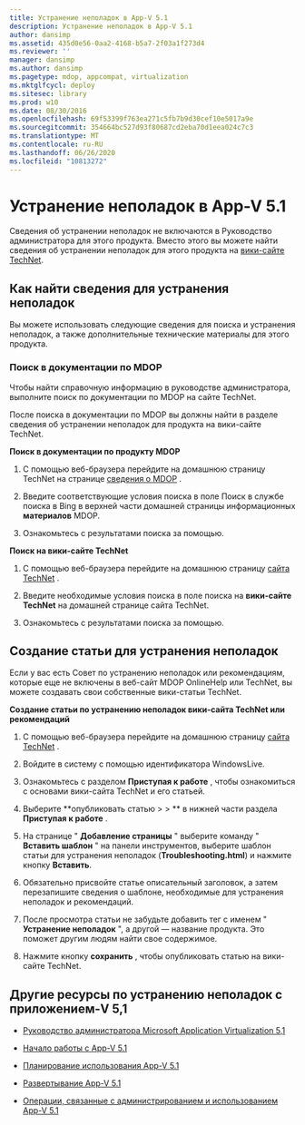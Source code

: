 ```yaml
---
title: Устранение неполадок в App-V 5.1
description: Устранение неполадок в App-V 5.1
author: dansimp
ms.assetid: 435d0e56-0aa2-4168-b5a7-2f03a1f273d4
ms.reviewer: ''
manager: dansimp
ms.author: dansimp
ms.pagetype: mdop, appcompat, virtualization
ms.mktglfcycl: deploy
ms.sitesec: library
ms.prod: w10
ms.date: 08/30/2016
ms.openlocfilehash: 69f53399f763ea271c5fb7b9d30cef10e5017a9e
ms.sourcegitcommit: 354664bc527d93f80687cd2eba70d1eea024c7c3
ms.translationtype: MT
ms.contentlocale: ru-RU
ms.lasthandoff: 06/26/2020
ms.locfileid: "10813272"
---
```

# Устранение неполадок в App-V 5.1


Сведения об устранении неполадок не включаются в Руководство администратора для этого продукта. Вместо этого вы можете найти сведения об устранении неполадок для этого продукта на [вики-сайте TechNet](https://go.microsoft.com/fwlink/p/?LinkId=224905).

## Как найти сведения для устранения неполадок


Вы можете использовать следующие сведения для поиска и устранения неполадок, а также дополнительные технические материалы для этого продукта.

### Поиск в документации по MDOP

Чтобы найти справочную информацию в руководстве администратора, выполните поиск по документации по MDOP на сайте TechNet.

После поиска в документации по MDOP вы должны найти в разделе сведения об устранении неполадок для продукта на вики-сайте TechNet.

**Поиск в документации по продукту MDOP**

1.  С помощью веб-браузера перейдите на домашнюю страницу TechNet на странице [сведения о MDOP](https://go.microsoft.com/fwlink/?LinkId=236032) .

2.  Введите соответствующие условия поиска в поле Поиск в службе поиска в Bing в верхней части домашней страницы информационных **материалов** MDOP.

3.  Ознакомьтесь с результатами поиска за помощью.

**Поиск на вики-сайте TechNet**

1.  С помощью веб-браузера перейдите на домашнюю страницу [сайта TechNet](https://go.microsoft.com/fwlink/p/?LinkId=224905) .

2.  Введите необходимые условия поиска в поле поиска на **вики-сайте TechNet** на домашней странице сайта TechNet.

3.  Ознакомьтесь с результатами поиска за помощью.

## Создание статьи для устранения неполадок


Если у вас есть Совет по устранению неполадок или рекомендациям, которые еще не включены в веб-сайт MDOP OnlineHelp или TechNet, вы можете создавать свои собственные вики-статьи TechNet.

**Создание статьи по устранению неполадок вики-сайта TechNet или рекомендаций**

1.  С помощью веб-браузера перейдите на домашнюю страницу [сайта TechNet](https://go.microsoft.com/fwlink/p/?LinkId=224905) .

2.  Войдите в систему с помощью идентификатора WindowsLive.

3.  Ознакомьтесь с разделом **Приступая к работе** , чтобы ознакомиться с основами вики-сайта TechNet и его статьей.

4.  Выберите **опубликовать статью &gt; &gt; ** в нижней части раздела **Приступая к работе** .

5.  На странице " **Добавление страницы** " выберите команду " **Вставить шаблон** " на панели инструментов, выберите шаблон статьи для устранения неполадок (**Troubleshooting.html**) и нажмите кнопку **Вставить**.

6.  Обязательно присвойте статье описательный заголовок, а затем перезапишите сведения о шаблоне, необходимые для устранения неполадок и рекомендаций.

7.  После просмотра статьи не забудьте добавить тег с именем " **Устранение неполадок** ", а другой — название продукта. Это поможет другим людям найти свое содержимое.

8.  Нажмите кнопку **сохранить** , чтобы опубликовать статью на вики-сайте TechNet.

## Другие ресурсы по устранению неполадок с приложением-V 5,1


-   [Руководство администратора Microsoft Application Virtualization 5,1](microsoft-application-virtualization-51-administrators-guide.md)

-   [Начало работы с App-V 5.1](getting-started-with-app-v-51.md)

-   [Планирование использования App-V 5.1](planning-for-app-v-51.md)

-   [Развертывание App-V 5.1](deploying-app-v-51.md)

-   [Операции, связанные с администрированием и использованием App-V 5.1](operations-for-app-v-51.md)






 

 





